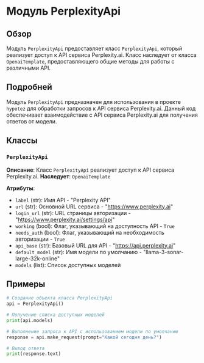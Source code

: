 # Модуль PerplexityApi 

## Обзор

Модуль `PerplexityApi` предоставляет класс `PerplexityApi`, который реализует доступ к API сервиса Perplexity.ai. Класс наследует от класса `OpenaiTemplate`, предоставляющего общие методы для работы с различными API.

## Подробней

Модуль `PerplexityApi`  предназначен для использования в проекте `hypotez` для  обработки запросов к API сервиса Perplexity.ai.  Данный код обеспечивает взаимодействие с API сервиса Perplexity.ai для получения ответов от модели.  

## Классы

### `PerplexityApi`

**Описание**: Класс `PerplexityApi` реализует доступ к API сервиса Perplexity.ai. 
**Наследует**:  `OpenaiTemplate` 

**Атрибуты**:

 - `label` (str): Имя API -  "Perplexity API"
 - `url` (str): Основной URL сервиса - "https://www.perplexity.ai"
 - `login_url` (str): URL страницы авторизации - "https://www.perplexity.ai/settings/api"
 - `working` (bool):  Флаг, указывающий на доступность API - `True`
 - `needs_auth` (bool):  Флаг, указывающий на необходимость авторизации - `True`
 - `api_base` (str): Базовый URL для API -  "https://api.perplexity.ai"
 - `default_model` (str): Имя модели по умолчанию - "llama-3-sonar-large-32k-online"
 - `models` (list): Список доступных моделей 
 
 
 
 ## Примеры

```python
# Создание объекта класса PerplexityApi
api = PerplexityApi()

# Получение списка доступных моделей
print(api.models)

# Выполнение запроса к API с использованием модели по умолчанию
response = api.make_request(prompt="Какой сегодня день?")

# Вывод ответа
print(response.text)